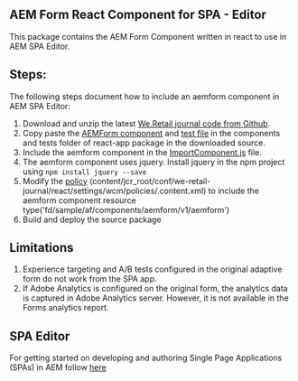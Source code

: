 ## AEM Form React Component for SPA - Editor
This package contains the AEM Form Component written in react to use in AEM SPA Editor.

## Steps:
The following steps document how to include an aemform component in AEM SPA Editor:
1) Download and unzip the latest [We.Retail journal code from Github](https://github.com/adobe/aem-sample-we-retail-journal).
2) Copy paste the [AEMForm component](src/components/AEMForm.js) and [test file](tests/AEMForm.test.js) in the components and tests folder of react-app package in the downloaded source.
3) Include the aemform component in the [ImportComponent.js](https://github.com/adobe/aem-sample-we-retail-journal/blob/master/react-app/src/ImportComponents.js) file.
4) The aemform component uses jquery. Install jquery in the npm project using ```npm install jquery --save```
5) Modify the [policy](https://github.com/adobe/aem-sample-we-retail-journal/blob/master/content/jcr_root/conf/we-retail-journal/react/settings/wcm/policies/.content.xml) (content/jcr_root/conf/we-retail-journal/react/settings/wcm/policies/.content.xml) to include the aemform component resource type('fd/sample/af/components/aemform/v1/aemform')
6) Build and deploy the source package

## Limitations
1) Experience targeting and A/B tests configured in the original adaptive form do not work from the SPA app. 
2) If Adobe Analytics is configured on the original form, the analytics data is captured in Adobe Analytics server. However, it is not available in the Forms analytics report.

## SPA Editor
For getting started on developing and authoring Single Page Applications (SPAs) in AEM follow [here](https://helpx.adobe.com/experience-manager/6-4/sites/developing/user-guide.html?topic=/experience-manager/6-4/sites/developing/morehelp/spa.ug.js)
